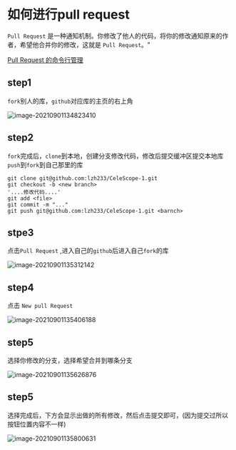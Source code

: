 # 如何进行pull request

`Pull Request` 是一种通知机制。你修改了他人的代码，将你的修改通知原来的作者，希望他合并你的修改，这就是 `Pull Request`。"

[Pull Request 的命令行管理](https://www.ruanyifeng.com/blog/2017/07/pull_request.html)

## step1

`fork`别人的库，`github`对应库的主页的右上角

![image-20210901134823410](https://aironi.oss-cn-beijing.aliyuncs.com/typro_image/image-20210901134823410.png)

## step2

`fork`完成后，`clone`到本地，创建分支修改代码，修改后提交缓冲区提交本地库` push`到`fork`到自己那里的库

```shell
git clone git@github.com:lzh233/CeleScope-1.git
git checkout -b <new branch>
'....修改代码....'
git add <file>
git commit -m "..." 
git push git@github.com:lzh233/CeleScope-1.git <barnch>
```

## stpe3

点击`Pull Request` ,进入自己的`github`后进入自己`fork`的库

![image-20210901135312142](https://aironi.oss-cn-beijing.aliyuncs.com/typro_image/image-20210901135312142.png)

## step4

点击 `New pull Request`

![image-20210901135406188](https://aironi.oss-cn-beijing.aliyuncs.com/typro_image/image-20210901135406188.png)

## step5

选择你修改的分支，选择希望合并到哪条分支

![image-20210901135626876](https://aironi.oss-cn-beijing.aliyuncs.com/typro_image/image-20210901135626876.png)

## step5

选择完成后，下方会显示出做的所有修改，然后点击提交即可，(因为提交过所以按钮位置内容不一样)

![image-20210901135800631](https://aironi.oss-cn-beijing.aliyuncs.com/typro_image/image-20210901135800631.png)